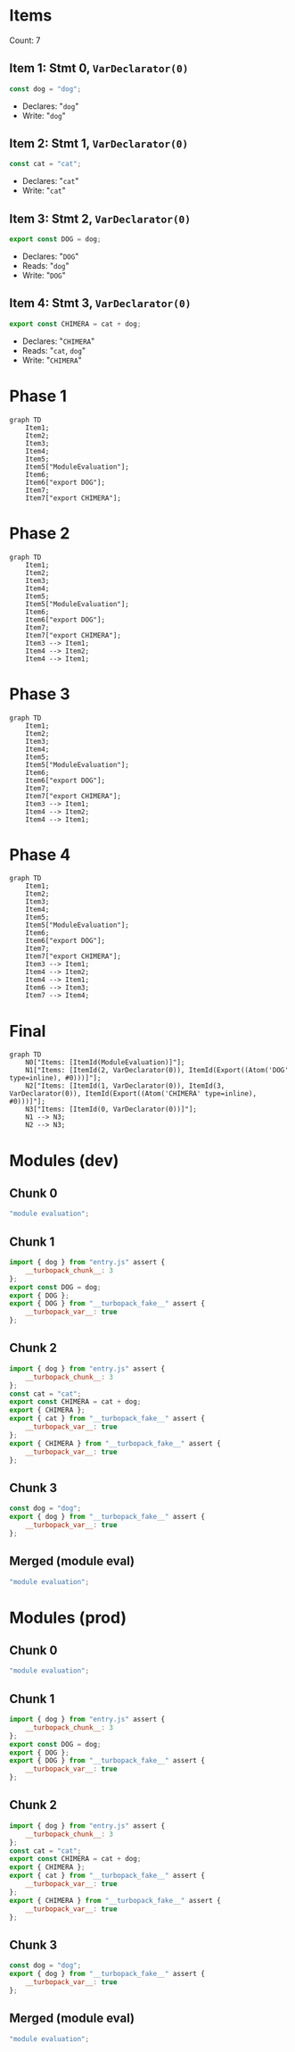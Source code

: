 # Items

Count: 7

## Item 1: Stmt 0, `VarDeclarator(0)`

```js
const dog = "dog";
```

- Declares: "`dog`"
- Write: "`dog`"

## Item 2: Stmt 1, `VarDeclarator(0)`

```js
const cat = "cat";
```

- Declares: "`cat`"
- Write: "`cat`"

## Item 3: Stmt 2, `VarDeclarator(0)`

```js
export const DOG = dog;
```

- Declares: "`DOG`"
- Reads: "`dog`"
- Write: "`DOG`"

## Item 4: Stmt 3, `VarDeclarator(0)`

```js
export const CHIMERA = cat + dog;
```

- Declares: "`CHIMERA`"
- Reads: "`cat`, `dog`"
- Write: "`CHIMERA`"

# Phase 1

```mermaid
graph TD
    Item1;
    Item2;
    Item3;
    Item4;
    Item5;
    Item5["ModuleEvaluation"];
    Item6;
    Item6["export DOG"];
    Item7;
    Item7["export CHIMERA"];
```

# Phase 2

```mermaid
graph TD
    Item1;
    Item2;
    Item3;
    Item4;
    Item5;
    Item5["ModuleEvaluation"];
    Item6;
    Item6["export DOG"];
    Item7;
    Item7["export CHIMERA"];
    Item3 --> Item1;
    Item4 --> Item2;
    Item4 --> Item1;
```

# Phase 3

```mermaid
graph TD
    Item1;
    Item2;
    Item3;
    Item4;
    Item5;
    Item5["ModuleEvaluation"];
    Item6;
    Item6["export DOG"];
    Item7;
    Item7["export CHIMERA"];
    Item3 --> Item1;
    Item4 --> Item2;
    Item4 --> Item1;
```

# Phase 4

```mermaid
graph TD
    Item1;
    Item2;
    Item3;
    Item4;
    Item5;
    Item5["ModuleEvaluation"];
    Item6;
    Item6["export DOG"];
    Item7;
    Item7["export CHIMERA"];
    Item3 --> Item1;
    Item4 --> Item2;
    Item4 --> Item1;
    Item6 --> Item3;
    Item7 --> Item4;
```

# Final

```mermaid
graph TD
    N0["Items: [ItemId(ModuleEvaluation)]"];
    N1["Items: [ItemId(2, VarDeclarator(0)), ItemId(Export((Atom('DOG' type=inline), #0)))]"];
    N2["Items: [ItemId(1, VarDeclarator(0)), ItemId(3, VarDeclarator(0)), ItemId(Export((Atom('CHIMERA' type=inline), #0)))]"];
    N3["Items: [ItemId(0, VarDeclarator(0))]"];
    N1 --> N3;
    N2 --> N3;
```

# Modules (dev)

## Chunk 0

```js
"module evaluation";
```

## Chunk 1

```js
import { dog } from "entry.js" assert {
    __turbopack_chunk__: 3
};
export const DOG = dog;
export { DOG };
export { DOG } from "__turbopack_fake__" assert {
    __turbopack_var__: true
};

```

## Chunk 2

```js
import { dog } from "entry.js" assert {
    __turbopack_chunk__: 3
};
const cat = "cat";
export const CHIMERA = cat + dog;
export { CHIMERA };
export { cat } from "__turbopack_fake__" assert {
    __turbopack_var__: true
};
export { CHIMERA } from "__turbopack_fake__" assert {
    __turbopack_var__: true
};

```

## Chunk 3

```js
const dog = "dog";
export { dog } from "__turbopack_fake__" assert {
    __turbopack_var__: true
};

```

## Merged (module eval)

```js
"module evaluation";
```

# Modules (prod)

## Chunk 0

```js
"module evaluation";
```

## Chunk 1

```js
import { dog } from "entry.js" assert {
    __turbopack_chunk__: 3
};
export const DOG = dog;
export { DOG };
export { DOG } from "__turbopack_fake__" assert {
    __turbopack_var__: true
};

```

## Chunk 2

```js
import { dog } from "entry.js" assert {
    __turbopack_chunk__: 3
};
const cat = "cat";
export const CHIMERA = cat + dog;
export { CHIMERA };
export { cat } from "__turbopack_fake__" assert {
    __turbopack_var__: true
};
export { CHIMERA } from "__turbopack_fake__" assert {
    __turbopack_var__: true
};

```

## Chunk 3

```js
const dog = "dog";
export { dog } from "__turbopack_fake__" assert {
    __turbopack_var__: true
};

```

## Merged (module eval)

```js
"module evaluation";
```
